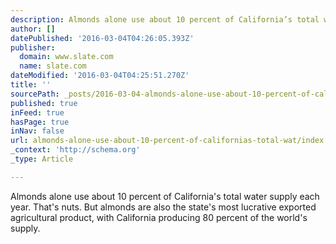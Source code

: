```yaml
---
description: Almonds alone use about 10 percent of California’s total water supply each year. That’s nuts. But almonds are also the state’s most lucrative exported agricultu
author: []
datePublished: '2016-03-04T04:26:05.393Z'
publisher:
  domain: www.slate.com
  name: slate.com
dateModified: '2016-03-04T04:25:51.270Z'
title: ''
sourcePath: _posts/2016-03-04-almonds-alone-use-about-10-percent-of-californias-total-wat.md
published: true
inFeed: true
hasPage: true
inNav: false
url: almonds-alone-use-about-10-percent-of-californias-total-wat/index.html
_context: 'http://schema.org'
_type: Article

---
```

Almonds alone use about 10 percent of California's total water supply each year. That's nuts. But almonds are also the state's most lucrative exported agricultural product, with California producing 80 percent of the world's supply.